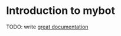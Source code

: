 # Introduction to mybot

TODO: write [great documentation](http://jacobian.org/writing/what-to-write/)
